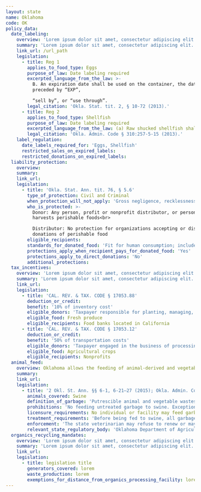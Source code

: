 ```yaml
---
layout: state
name: Oklahoma
code: OK
policy_data:
  date_labeling:
    overview: 'Lorem ipsum dolor sit amet, consectetur adipiscing elit. Curabitur tellus mi, consequat at laoreet eget, vestibulum nec dolor. Vivamus volutpat quam ac quam bibendum rutrum.'
    summary: 'Lorem ipsum dolor sit amet, consectetur adipiscing elit. Curabitur tellus mi, consequat at laoreet eget, vestibulum nec dolor. Vivamus volutpat quam ac quam bibendum rutrum.'
    link_url: /url_path
    legislation:
      - title: Reg 1
        applies_to_food_type: Eggs
        purpose_of_law: Date labeling required
        excerpted_language_from_the_law: >-
          B. An expiration date shall be used on the container, the date shall be
          preceded by “EXP”,

          “sell by”, or “use through”.
        legal_citation: 'Okla. Stat. tit. 2, § 10-72 (2013).'
      - title: Reg 2
        applies_to_food_type: Shellfish
        purpose_of_law: Date labeling required
        excerpted_language_from_the_law: (a) Raw shucked shellfish shall be obtained in nonreturnable packages which bear a legible label that identifies the . . . (2) The “sell by” or “best if used by” date for packages with a capacity of less than 1.89 L (one-half gallon) or the date shucked for packages with a capacity of 1.89 L (one-half gallon) or more.
        legal_citation: 'Okla. Admin. Code § 310:257-5-15 (2013).'
    label_regulation:
      date_labels_required_for: 'Eggs, Shellfish'
      restricted_sales_on_expired_labels:
      restricted_donations_on_expired_labels:
  liability_protection:
    overview:
    summary:
    link_url:
    legislation:
      - title: 'Okla. Stat. Ann. tit. 76, § 5.6'
        type_of_protection: Civil and Criminal
        when_protection_will_not_apply: 'Gross negligence, recklessness, or intentional misconduct'
        who_is_protected: >-
          Donor: Any person, profit or nonprofit distributor, or person who
          harvests perishable foods<br>

          Distributor: No protection for organizations accepting or distributing
          donations of perishable food
        eligible_recipients:
        standards_for_donated_food: 'Fit for human consumption; includes food not readily marketable due to appearance, freshness, or grade'
        protections_apply_when_recipient_pays_for_donated_food: 'Yes'
        protections_apply_to_direct_donations: 'No'
        additional_protections:
  tax_incentives:
    overview: 'Lorem ipsum dolor sit amet, consectetur adipiscing elit. Curabitur tellus mi, consequat at laoreet eget, vestibulum nec dolor. Vivamus volutpat quam ac quam bibendum rutrum.'
    summary: 'Lorem ipsum dolor sit amet, consectetur adipiscing elit. Curabitur tellus mi, consequat at laoreet eget, vestibulum nec dolor. Vivamus volutpat quam ac quam bibendum rutrum.'
    link_url:
    legislation:
      - title: 'CAL. REV. & TAX. CODE § 17053.88'
        deduction_or_credit:
        benefit: '10% of inventory cost'
        eligible_donors: 'Taxpayer responsible for planting, managing, and harvesting crops'
        eligible_food: Fresh produce
        eligible_recipients: Food banks located in California
      - title: 'CAL. REV. & TAX. CODE § 17053.12'
        deduction_or_credit:
        benefit: '50% of transportation costs'
        eligible_donors: 'Taxpayer engaged in the business of processing, distributing, or selling agricultural products'
        eligible_food: Agricultural crops
        eligible_recipients: Nonprofits
  animal_feed:
    overview: Oklahoma allows the feeding of animal-derived and vegetable waste to swine provided that it has been properly heat-treated and fed by a licensed facility. Individuals may feed household garbage to their own swine without heat-treating it and without a permit.
    summary:
    link_url:
    legislation:
      - title: '2 Okl. St. Ann. §§ 6-1, 6-21–27 (2015); Okla. Admin. Code 35:15-35-2 (2015)'
        animals_covered: Swine
        definition_of_garbage: 'Putrescible animal and vegetable wastes resulting from the handling, preparation, cooking, and consumption of foods, including fish, poultry, or animal carcasses or parts. 2 Okl. St. Ann. § 6-21 (2015).'
        prohibitions: 'No feeding untreated garbage to swine. Exception for individuals feeding household garbage. 2 Okl. St. Ann. §§ 6-22, 27 (2015).'
        licensure_requirements: No individual or facility may feed garbage to swine unless it has obtained a permit from the state veterinarian. 2 Okl. St. Ann. § 6-22 (2015).
        treatment_requirements: 'Before being fed to swine, all garbage, regardless of previous processing, must be thoroughly heated to at least 212 degrees Fahrenheit and maintained at this temperature for at least 30 minutes, or else be treated in some other manner approved by the state. Okla. Admin. Code 35:15-35-2 (2015).'
        enforcement: 'The state veterinarian may refuse to renew or may suspend any permit, and the state may revoke any permit has been issued if the holder violates the garbage-feeding rule. 2 Okl. St. Ann. § 6-22 (2015).'
        relevant_state_regulatory_body: 'Oklahoma Department of Agriculture & Forestry (§ 6-1 (2015)), <a href="http://www.oda.state.ok.us/">http://www.oda.state.ok.us/</a>.'
  organics_recycling_mandates:
    overview: 'Lorem ipsum dolor sit amet, consectetur adipiscing elit. Curabitur tellus mi, consequat at laoreet eget, vestibulum nec dolor. Vivamus volutpat quam ac quam bibendum rutrum.'
    summary: 'Lorem ipsum dolor sit amet, consectetur adipiscing elit. Curabitur tellus mi, consequat at laoreet eget, vestibulum nec dolor. Vivamus volutpat quam ac quam bibendum rutrum.'
    link_url:
    legislation:
      - title: legislation title
        generators_covered: lorem
        waste_production: lorem
        exemptions_for_distance_from_organics_processing_facility: lorem
---
```

